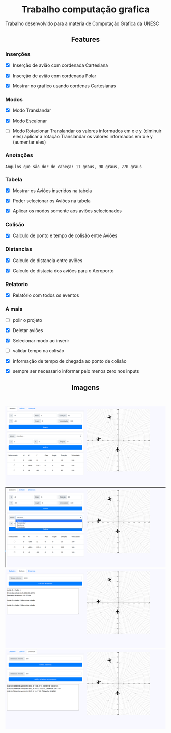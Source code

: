 <h1 align="center">Trabalho computação grafica</h1>

Trabalho desenvolvido para a materia de Computação Grafica da UNESC

<h2 align="center">Features</h2>

### Inserções

- [x] Inserção de avião com cordenada Cartesiana

- [x] Inserção de avião com cordenada Polar

- [x] Mostrar no grafico usando cordenas Cartesianas

### Modos

- [x] Modo Translandar

- [x] Modo Escalonar

- [ ] Modo Rotacionar
    Translandar os valores informados em x e y (diminuir eles)
    aplicar a rotação 
    Translandar os valores informados em x e y (aumentar eles)


### Anotações
    Angulos que são dor de cabeça: 11 graus, 90 graus, 270 graus 


### Tabela

- [x] Mostrar os Aviões inseridos na tabela

- [x] Poder selecionar os Aviões na tabela

- [x] Aplicar os modos somente aos aviões selecionados


### Colisão 

- [x] Calculo de ponto e tempo de colisão entre Aviões


### Distancias

- [X] Calculo de distancia entre aviões

- [x] Calculo de distacia dos aviões para o Aeroporto

### Relatorio

- [x] Relatório com todos os eventos

### A mais

- [ ] polir o projeto

- [x] Deletar aviões

- [x] Selecionar modo ao inserir

- [ ] validar tempo na colisão

- [x] informação de tempo de chegada ao ponto de colisão

- [x] sempre ser necessario informar pelo menos zero nos inputs

<h2 align="center">Imagens</div><br><br>

![1](.github/1.png)
![2](.github/2.png)
![3](.github/3.png)
![4](.github/4.png)
